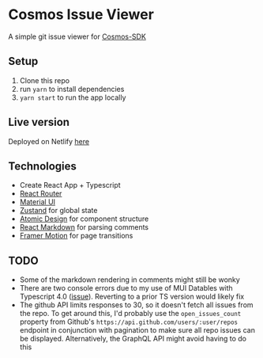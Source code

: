 # Cosmos Issue Viewer

A simple git issue viewer for [Cosmos-SDK](https://github.com/cosmos/cosmos-sdk)

## Setup

1. Clone this repo
2. run `yarn` to install dependencies
3. `yarn start` to run the app locally

## Live version

Deployed on Netlify [here](https://gifted-jackson-04a1aa.netlify.app/)

## Technologies

- Create React App + Typescript
- [React Router](https://reactrouter.com)
- [Material UI](https://material-ui.com)
- [Zustand](https://github.com/pmndrs/zustand) for global state
- [Atomic Design](https://bradfrost.com/blog/post/atomic-web-design/) for component structure
- [React Markdown](https://github.com/remarkjs/react-markdown) for parsing comments
- [Framer Motion](https://www.framer.com/motion/) for page transitions

## TODO

- Some of the markdown rendering in comments might still be wonky
- There are two console errors due to my use of MUI Datables with Typescript 4.0 ([issue](https://github.com/gregnb/mui-datatables/issues/1261)). Reverting to a prior TS version would likely fix
- The github API limits responses to 30, so it doesn't fetch all issues from the repo. To get around this, I'd probably use the `open_issues_count` property from Github's `https://api.github.com/users/:user/repos` endpoint in conjunction with pagination to make sure all repo issues can be displayed. Alternatively, the GraphQL API might avoid having to do this
